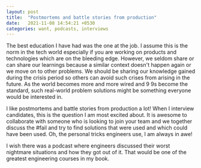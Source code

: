 ```yaml
---
layout: post
title:  "Postmortems and battle stories from production"
date:   2021-11-08 14:54:21 +0530
categories: want, podcasts, interviews
---
```


The best education I have had was the one at the job. I assume this is the norm in the tech world especially if you are working on products and technologies which are on the bleeding edge. However, we seldom share or can share our learnings because a similar context doesn't happen again or we move on to other problems. We should be sharing our knowledge gained during the crisis period so others can avoid such crises from arising in the future. As the world becomes more and more wired and 9 9s become the standard, such real-world problem solutions might be something everyone would be interested in.

I like postmortems and battle stories from production a lot! When I interview candidates, this is the question I am most excited about. It is awesome to collaborate with someone who is looking to join your team and we together discuss the #fail and try to find solutions that were used and which could have been used. Oh, the personal tricks engineers use, I am always in awe!

I wish there was a podcast where engineers discussed their worst nightmare situations and how they got out of it. That would be one of the greatest engineering courses in my book.